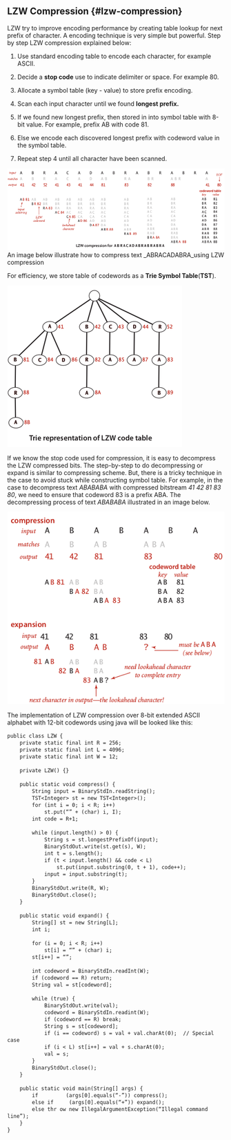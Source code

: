 ## LZW Compression {#lzw-compression}

LZW try to improve encoding performance by creating table lookup for next prefix of character. A encoding technique is very simple but powerful. Step by step LZW compression explained below:

1. Use standard encoding table to encode each character, for example ASCII.

2. Decide a **stop code** use to indicate delimiter or space. For example 80.

3. Allocate a symbol table \(key - value\) to store prefix encoding.

4. Scan each input character until we found **longest prefix.**

5. If we found new longest prefix, then stored in into symbol table with 8-bit value. For example, prefix AB with code 81.

6. Else we encode each discovered longest prefix with codeword value in the symbol table.

7. Repeat step 4 until all character have been scanned.

![](../assets/image6.png)An image below illustrate how to compress text \_ABRACADABRA\_using LZW compression

For efficiency, we store table of codewords as a **Trie Symbol Table**\(**TST**\).

![](../assets/image7.png)

If we know the stop code used for compression, it is easy to decompress the LZW compressed bits. The step-by-step to do decompressing or expand is similar to compressing scheme. But, there is a tricky technique in the case to avoid stuck while constructing symbol table. For example, in the case to decompress text _ABABABA_ with compressed bitstream _41 42 81 83 80_, we need to ensure that codeword 83 is a prefix ABA. The decompressing process of text _ABABABA_ illustrated in an image below.

![](/assets/image8.png)

The implementation of LZW compression over 8-bit extended ASCII alphabet with 12-bit codewords using java will be looked like this:

```
public class LZW {
    private static final int R = 256;
    private static final int L = 4096;
    private static final int W = 12;

    private LZW() {}

    public static void compress() {
        String input = BinaryStdIn.readString();
        TST<Integer> st = new TST<Integer>();
        for (int i = 0; i < R; i++)
            st.put(“” + (char) i, I);
        int code = R+1;

        while (input.length() > 0) {
            String s = st.longestPrefixOf(input);
            BinaryStdOut.write(st.get(s), W);
            int t = s.length();
            if (t < input.length() && code < L)
                st.put(input.substring(0, t + 1), code++);
            input = input.substring(t);
        }
        BinaryStdOut.write(R, W);
        BinaryStdOut.close();
    }

    public static void expand() {
        String[] st = new String[L];
        int i;

        for (i = 0; i < R; i++)
            st[i] = “” + (char) i;
        st[i++] = “”;

        int codeword = BinaryStdIn.readInt(W);
        if (codeword == R) return;
        String val = st[codeword];

        while (true) {
            BinaryStdOut.write(val);
            codeword = BinaryStdIn.readint(W);
            if (codeword == R) break;
            String s = st[codeword];
            if (i == codeword) s = val + val.charAt(0);  // Special case
            if (i < L) st[i++] = val + s.charAt(0);
            val = s;
        }
        BinaryStdOut.close();
    }

    public static void main(String[] args) {
        if         (args[0].equals(“-”)) compress();
        else if     (args[0].equals(“+”)) expand();
        else thr ow new IllegalArgumentException(“Illegal command line”);
    }
}
```



